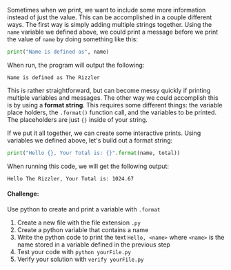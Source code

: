 Sometimes when we print, we want to include some more information instead of just the value. This can be accomplished in a couple different ways. The first way is simply adding multiple strings together. Using the `name` variable we defined above, we could print a message before we print the value of `name` by doing something like this:
```python
print("Name is defined as", name)
```
When run, the program will output the following:
```commandline
Name is defined as The Rizzler
```

This is rather straightforward, but can become messy quickly if printing multiple variables and messages. The other way we could accomplish this is by using a **format string**. This requires some different things: the variable place holders, the `.format()` function call, and the variables to be printed. The placeholders are just `{}` inside of your string.

If we put it all together, we can create some interactive prints. Using variables we defined above, let's build out a format string:
```python
print("Hello {}, Your Total is: {}".format(name, total))
```
When running this code, we will get the following output:
```commandline
Hello The Rizzler, Your Total is: 1024.67
```

#### Challenge:
Use python to create and print a variable with `.format`

1. Create a new file with the file extension `.py`
2. Create a python variable that contains a name
2. Write the python code to print the text `Hello, <name>` where `<name>` is the name stored in a variable defined in the previous step
3. Test your code with `python yourFile.py`
4. Verify your solution with `verify yourFile.py`
